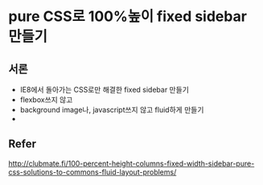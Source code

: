 # pure CSS로 100%높이 fixed sidebar 만들기

## 서론
- IE8에서 돌아가는 CSS로만 해결한 fixed sidebar 만들기
- flexbox쓰지 않고
- background image나, javascript쓰지 않고 fluid하게 만들기
- 


## Refer
http://clubmate.fi/100-percent-height-columns-fixed-width-sidebar-pure-css-solutions-to-commons-fluid-layout-problems/
